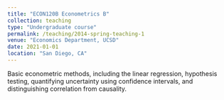 ```yaml
---
title: "ECON120B Econometrics B"
collection: teaching
type: "Undergraduate course"
permalink: /teaching/2014-spring-teaching-1
venue: "Economics Department, UCSD"
date: 2021-01-01
location: "San Diego, CA"
---
```


Basic econometric methods, including the linear regression, hypothesis testing, quantifying uncertainty using confidence intervals, and distinguishing correlation from causality. 

